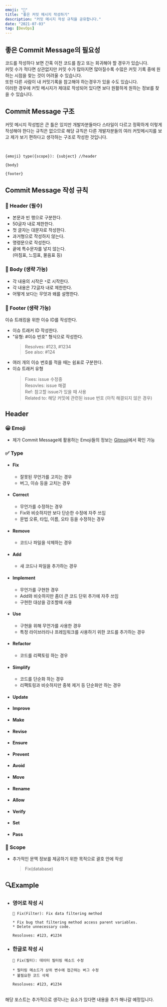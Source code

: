 ```yaml
---
emoji: "📝"
title: "좋은 커밋 메시지 작성하기"
description: "커밋 메시지 작성 규칙을 공유합니다."
date: "2021-07-03"
tag: [DevOps]
---
```


## 좋은 Commit Message의 필요성

코드를 작성하다 보면 간혹 이전 코드를 참고 또는 회귀해야 할 경우가 있습니다.
<br>커밋 수가 적다면 상관없지만 커밋 수가 많아지면 많아질수록 수많은 커밋 기록 중에 원하는 시점을 찾는 것이 어려울 수 있습니다.
<br>또한 다른 사람이 내 커밋기록을 참고해야 하는경우가 있을 수도 있습니다.
<br>이러한 경우에 커밋 메시지가 제대로 작성되어 있다면 보다 원활하게 원하는 정보를 찾을 수 있습니다.

## Commit Message 구조

커밋 메시지 작성법은 큰 틀은 있지만 개발자분들마다 스타일이 다르고 정확하게 이렇게 작성해야 한다는 규칙은 없으므로 해당 규칙은 다른 개발자분들의 여러 커밋메시지를 보고 제가 보기 편하다고 생각하는 구조로 작성한 것입니다.

<br>

```
{emoji} type({scope}): {subject} //header

{body}

{footer}
```

## Commit Message 작성 규칙

### 🚁 Header (필수)

- 본문과 빈 행으로 구분한다.
- 50글자 내로 제한한다.
- 첫 글자는 대문자로 작성한다.
- 과거형으로 작성하지 않는다.
- 명령문으로 작성한다.
- 끝에 특수문자를 넣지 않는다.
  <br>(마침표, 느낌표, 물음표 등)

### 📄 Body (생략 가능)

- 각 내용의 시작은 `*`로 시작한다.
- 각 내용은 72글자 내로 제한한다.
- 어떻게 보다는 무엇과 왜를 설명한다.

### 👣 Footer (생략 가능)

이슈 트래킹을 위한 이슈 ID를 작성한다.

- 이슈 트래커 ID 작성한다.
- "유형: #이슈 번호" 형식으로 작성한다.
  > Resolves: #123, #1234<br>
  > See also: #124
- 여러 개의 이슈 번호를 적을 때는 쉼표로 구분한다.
- 이슈 트래커 유형
  > Fixes: issue 수정중<br>
  > Resovles: issue 해결<br>
  > Ref: 참고할 issue가 있을 때 사용<br>
  > Related to: 해당 커밋에 관련된 issue 번호 (아직 해결되지 않은 경우)

## Header

### 😀 Emoji

- 제가 Commit Message에 활용하는 Emoji들의 정보는 [Gitmoji](https://gitmoji.dev/)에서 확인 가능

### ✅ Type

- #### Fix
  - 잘못된 무언가를 고치는 경우
  - 버그, 이슈 등을 고치는 경우
- #### Correct
  - 무언가를 수정하는 경우
  - Fix와 비슷하지만 보다 단순한 수정에 자주 쓰임
  - 문법 오류, 타입, 이름, 오타 등을 수정하는 경우
- #### Remove
  - 코드나 파일을 삭제하는 경우
- #### Add
  - 새 코드나 파일을 추가하는 경우
- #### Implement
  - 무언가를 구현한 경우
  - Add와 비슷하지만 좀더 큰 코드 단위 추가에 자주 쓰임
  - 구현한 대상을 강조할때 사용
- #### Use
  - 구현을 위해 무언가를 사용한 경우
  - 특정 라이브러리나 프레임워크를 사용하기 위한 코드를 추가하는 경우
- #### Refactor
  - 코드를 리팩토링 하는 경우
- #### Simplify
  - 코드를 단순화 하는 경우
  - 리팩토링과 비슷하지만 중복 제거 등 단순화만 하는 경우
- #### Update
- #### Improve
- #### Make
- #### Revise
- #### Ensure
- #### Prevent
- #### Avoid
- #### Move
- #### Rename
- #### Allow
- #### Verify
- #### Set
- #### Pass

### 🚩 Scope

- 추가적인 문맥 정보를 제공하기 위한 목적으로 괄호 안에 작성
  > Fix(database)

## :mag:Example

- ### 영어로 작성 시

  ```
  🐛 Fix(Filter): Fix data filtering method

  * Fix bug that filtering method access parent variables.
  * Delete unnecessary code.

  Resoloves: #123, #1234
  ```

- ### 한글로 작성 시

  ```
  🐛 Fix(필터): 데이터 필터링 메소드 수정

  * 필터링 메소드가 상위 변수에 접근하는 버그 수정
  * 불필요한 코드 삭제

  Resoloves: #123, #1234
  ```

<br>
해당 포스트는 추가적으로 생각나는 요소가 있다면 내용을 추가 해나갈 예정입니다.
